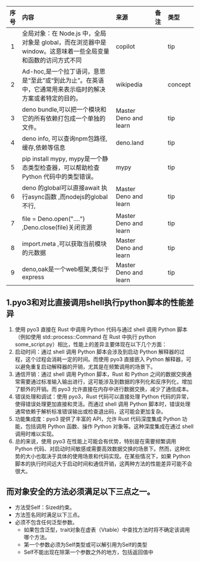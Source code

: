 | 序号 | 内容                                                                | 来源                    | 备注 | 类型      |
|:--:|:------------------------------------------------------------------|:----------------------|:---|:--------|
| 1  | 全局对象：在 Node.js 中，全局对象是 global，而在浏览器中是 window。这意味着一些全局变量和函数的访问方式不同 | copilot               |    | tip     |
| 2  | Ad-hoc,是一个拉丁语词，意思是“至此”或“到此为止”。在英语中，它通常用来表示临时的解决方案或者特定的目的。         | wikipedia             |    | concept |
| 3  | deno bundle,可以把一个模块和它的所有依赖打包成一个单独的文件。                             | Master Deno and learn |    | tip     |
| 4  | deno info, 可以查询npm包路径,缓存,依赖等信息                                    | deno.land             |    | tip     |
| 5  | pip install mypy, mypy是一个静态类型检查器，可以帮助检查 Python 代码中的类型错误。          | mypy                  |    | tip     |
| 6  | deno 的global可以直接await 执行async函数  ,而nodejs的global不行,               | Master Deno and learn |    | tip     |
| 7  | file = Deno.open("....") ,Deno.close(file)关闭资源                    | Master Deno and learn |    | tip     |
| 8  | import.meta ,可以获取当前模块的元数据                                         | Master Deno and learn |    | tip     |
| 9  | deno,oak是一个web框架,类似于express                                       | Master Deno and learn |    | tip     |

## 1.pyo3和对比直接调用shell执行python脚本的性能差异
1. 使用 pyo3 直接在 Rust 中调用 Python 代码与通过 shell 调用 Python 脚本（例如使用 std::process::Command 在 Rust 中执行 python some_script.py）相比，性能上的差异主要体现在以下几个方面：  
2. 启动时间：通过 shell 调用 Python 脚本会涉及到启动 Python 解释器的过程，这个过程会消耗一定的时间。而使用 pyo3 直接嵌入 Python 解释器，可以避免重复启动解释器的开销，尤其是在频繁调用的场景下。  
3. 通信开销：通过 shell 调用 Python 脚本，Rust 和 Python 之间的数据交换通常需要通过标准输入输出进行，这可能涉及到数据的序列化和反序列化，增加了额外的开销。而 pyo3 允许直接在内存中进行数据交换，减少了通信成本。  
4. 错误处理和调试：使用 pyo3，Rust 代码可以直接处理 Python 代码的异常，使得错误处理更加直接和灵活。而通过 shell 调用 Python 脚本时，错误处理通常依赖于解析标准错误输出或检查退出码，这可能会更加复杂。  
5. 功能集成度：pyo3 提供了丰富的 API，允许 Rust 代码深度集成 Python 功能，包括调用 Python 函数、操作 Python 对象等。这种深度集成在通过 shell 调用时难以实现。  
6. 总的来说，使用 pyo3 在性能上可能会有优势，特别是在需要频繁调用 Python 代码、对启动时间敏感或需要高效数据交换的场景下。然而，这种优势的大小也取决于具体的使用场景和代码实现。在某些情况下，如果 Python 脚本的执行时间远大于启动时间和通信开销，这两种方法的性能差异可能不会很大。

## 而对象安全的方法必须满足以下三点之一。
- 方法受Self：Sized约束。
- 方法签名同时满足以下三点。
- 必须不包含任何泛型参数。
  - 如果包含泛型，trait对象在虚表（Vtable）中查找方法时将不确定该调用哪个方法。
  - 第一个参数必须为Self类型或可以解引用为Self的类型
  -  Self不能出现在除第一个参数之外的地方，包括返回值中